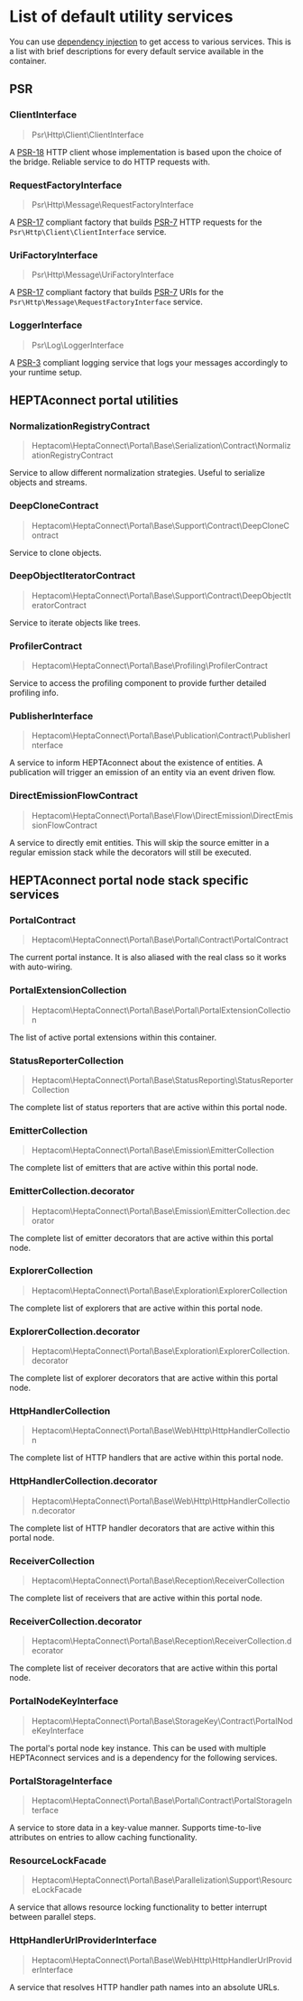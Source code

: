 # List of default utility services

You can use [dependency injection](./dependency-injection.md) to get access to various services.
This is a list with brief descriptions for every default service available in the container.

## PSR

### ClientInterface

> Psr\Http\Client\ClientInterface

A [PSR-18](https://www.php-fig.org/psr/psr-18/) HTTP client whose implementation is based upon the choice of the bridge.
Reliable service to do HTTP requests with.


### RequestFactoryInterface

> Psr\Http\Message\RequestFactoryInterface

A [PSR-17](https://www.php-fig.org/psr/psr-17/) compliant factory that builds [PSR-7](https://www.php-fig.org/psr/psr-7/) HTTP requests for the `Psr\Http\Client\ClientInterface` service.


### UriFactoryInterface

> Psr\Http\Message\UriFactoryInterface

A [PSR-17](https://www.php-fig.org/psr/psr-17/) compliant factory that builds [PSR-7](https://www.php-fig.org/psr/psr-7/) URIs for the `Psr\Http\Message\RequestFactoryInterface` service.


### LoggerInterface

> Psr\Log\LoggerInterface

A [PSR-3](https://www.php-fig.org/psr/psr-3/) compliant logging service that logs your messages accordingly to your runtime setup.


## HEPTAconnect portal utilities

### NormalizationRegistryContract

> Heptacom\HeptaConnect\Portal\Base\Serialization\Contract\NormalizationRegistryContract

Service to allow different normalization strategies.
Useful to serialize objects and streams.


### DeepCloneContract

> Heptacom\HeptaConnect\Portal\Base\Support\Contract\DeepCloneContract

Service to clone objects.


### DeepObjectIteratorContract

> Heptacom\HeptaConnect\Portal\Base\Support\Contract\DeepObjectIteratorContract

Service to iterate objects like trees.


### ProfilerContract

> Heptacom\HeptaConnect\Portal\Base\Profiling\ProfilerContract

Service to access the profiling component to provide further detailed profiling info.


### PublisherInterface

> Heptacom\HeptaConnect\Portal\Base\Publication\Contract\PublisherInterface

A service to inform HEPTAconnect about the existence of entities.
A publication will trigger an emission of an entity via an event driven flow.


### DirectEmissionFlowContract

> Heptacom\HeptaConnect\Portal\Base\Flow\DirectEmission\DirectEmissionFlowContract

A service to directly emit entities.
This will skip the source emitter in a regular emission stack while the decorators will still be executed.


## HEPTAconnect portal node stack specific services

### PortalContract

> Heptacom\HeptaConnect\Portal\Base\Portal\Contract\PortalContract

The current portal instance.
It is also aliased with the real class so it works with auto-wiring.


### PortalExtensionCollection

> Heptacom\HeptaConnect\Portal\Base\Portal\PortalExtensionCollection

The list of active portal extensions within this container.


### StatusReporterCollection

> Heptacom\HeptaConnect\Portal\Base\StatusReporting\StatusReporterCollection

The complete list of status reporters that are active within this portal node.


### EmitterCollection

> Heptacom\HeptaConnect\Portal\Base\Emission\EmitterCollection

The complete list of emitters that are active within this portal node.


### EmitterCollection.decorator

> Heptacom\HeptaConnect\Portal\Base\Emission\EmitterCollection.decorator

The complete list of emitter decorators that are active within this portal node.


### ExplorerCollection

> Heptacom\HeptaConnect\Portal\Base\Exploration\ExplorerCollection

The complete list of explorers that are active within this portal node.


### ExplorerCollection.decorator

> Heptacom\HeptaConnect\Portal\Base\Exploration\ExplorerCollection.decorator

The complete list of explorer decorators that are active within this portal node.


### HttpHandlerCollection

> Heptacom\HeptaConnect\Portal\Base\Web\Http\HttpHandlerCollection

The complete list of HTTP handlers that are active within this portal node.


### HttpHandlerCollection.decorator

> Heptacom\HeptaConnect\Portal\Base\Web\Http\HttpHandlerCollection.decorator

The complete list of HTTP handler decorators that are active within this portal node.


### ReceiverCollection

> Heptacom\HeptaConnect\Portal\Base\Reception\ReceiverCollection

The complete list of receivers that are active within this portal node.


### ReceiverCollection.decorator

> Heptacom\HeptaConnect\Portal\Base\Reception\ReceiverCollection.decorator

The complete list of receiver decorators that are active within this portal node.


### PortalNodeKeyInterface

> Heptacom\HeptaConnect\Portal\Base\StorageKey\Contract\PortalNodeKeyInterface

The portal's portal node key instance.
This can be used with multiple HEPTAconnect services and is a dependency for the following services.


### PortalStorageInterface

> Heptacom\HeptaConnect\Portal\Base\Portal\Contract\PortalStorageInterface

A service to store data in a key-value manner.
Supports time-to-live attributes on entries to allow caching functionality.


### ResourceLockFacade 

> Heptacom\HeptaConnect\Portal\Base\Parallelization\Support\ResourceLockFacade 

A service that allows resource locking functionality to better interrupt between parallel steps.


### HttpHandlerUrlProviderInterface

> Heptacom\HeptaConnect\Portal\Base\Web\Http\HttpHandlerUrlProviderInterface

A service that resolves HTTP handler path names into an absolute URLs.
